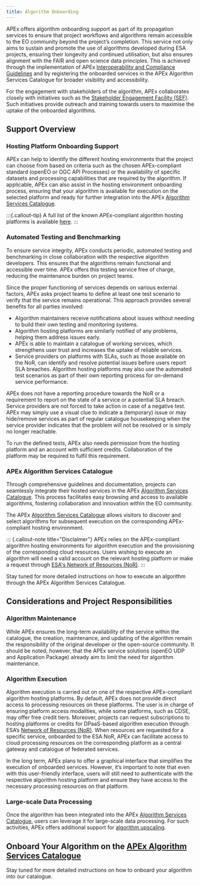 ```yaml
---
title: Algorithm Onboarding
---
```


APEx offers algorithm onboarding support as part of its propagation services to ensure that project workflows and
algorithms remain accessible to the EO community beyond the project’s completion. This service not only aims to sustain
and promote the use of algorithms developed during ESA projects, ensuring their longevity and continued utilisation, but
also ensures alignment with the FAIR and open science data principles. This is achieved through the implementation of
APEx [Interoperability and Compliance Guidelines](../interoperability/index.md) and by registering the onboarded
services in the APEx Algorithm Services Catalogue for broader visibility and accessibility.

For the engagement with stakeholders of the algorithm, APEx collaborates closely with initiatives such as
the [Stakeholder Engagement Facility (SEF)](https://esa-sef.eu/). Such initiatives provide outreach and training towards
users to maximise the uptake of the onboarded algorithms.

## Support Overview

### Hosting Platform Onboarding Support

APEx can help to identify the different hosting environments that the project can choose from based on criteria such as
the chosen APEx-compliant standard (openEO or OGC API Processes) or the availability of specific datasets and processing
capabilities that are required by the algorithm. If applicable, APEx can also assist in the hosting environment
onboarding process, ensuring that your algorithm is available for execution on the selected platform and ready for
further integration into the APEx [Algorithm Services Catalogue](#apex-algorithm-services-catalogue).

:::{.callout-tip}
A full list of the known APEx-compliant algorithm hosting platforms is
available [here](ondemandservices.qmd#which-option-to-choose).
:::

### Automated Testing and Benchmarking

To ensure service integrity, APEx conducts periodic, automated testing and benchmarking in close collaboration with the
respective algorithm developers. This ensures that the algorithms remain functional and accessible over time. APEx
offers this testing service free of charge, reducing the maintenance burden on project teams.

Since the proper functioning of services depends on various external factors, APEx asks project teams to define at least
one test scenario to verify that the service remains operational. This approach provides several benefits for all
parties involved:

* Algorithm maintainers receive notifications about issues without needing to build their own testing and monitoring
  systems.
* Algorithm hosting platforms are similarly notified of any problems, helping them address issues early.
* APEx is able to maintain a catalogue of working services, which strengthens user trust and increases the uptake of
  reliable services.
* Service providers on platforms with SLAs, such as those available on the NoR, can identify and resolve potential
  issues before users report SLA breaches. Algorithm hosting platforms may also use the automated test scenarios as part
  of their own reporting process for on-demand service performance.

APEx does not have a reporting procedure towards the NoR or a requirement to report on the state of a service or a
potential SLA breach. Service providers are not forced to take action in case of a negative test. APEx may simply use a
visual clue to indicate a (temporary) issue or may hide/remove services as part of regular catalogue housekeeping when
the service provider indicates that the problem will not be resolved or is simply no longer reachable.

To run the defined tests, APEx also needs permission from the hosting platform and an account with sufficient credits.
Collaboration of the platform may be required to fulfil this requirement.

### APEx Algorithm Services Catalogue

Through comprehensive guidelines and documentation, projects can seamlessly integrate their hosted services in the
APEx [Algorithm Services Catalogue](https://algorithm-catalogue.apex.esa.int/). This process facilitates easy browsing
and access to available algorithms, fostering collaboration and innovation within the EO community.

The APEx [Algorithm Services Catalogue](https://algorithm-catalogue.apex.esa.int/) allows visitors to discover and
select algorithms for subsequent execution on the corresponding APEx-compliant hosting environment.

::: {.callout-note title="Disclaimer"}
APEx relies on the APEx-compliant algorithm hosting environments for algorithm execution and the provisioning of the
corresponding cloud resources. Users wishing to execute an algorithm will need a valid account on the relevant hosting
platform or make a request through [ESA's Network of Resources (NoR)](https://portfolio.nor-discover.org/).
:::

Stay tuned for more detailed instructions on how to execute an algorithm through the APEx Algorithm Services Catalogue.

## Considerations and Project Responsibilities

### Algorithm Maintenance

While APEx ensures the long-term availability of the service within the catalogue, the creation, maintenance, and
updating of the algorithm remain the responsibility of the original developer or the open-source community. It should be
noted, however, that the APEx service solutions (openEO UDP and Application Package) already aim to limit the need for
algorithm maintenance.

### Algorithm Execution

Algorithm execution is carried out on one of the respective APEx-compliant algorithm hosting platforms. By default, APEx
does not provide direct access to processing resources on these platforms. The user is in charge of ensuring platform
access modalities, while some platforms, such as CDSE, may offer free credit tiers. Moreover, projects can request
subscriptions to hosting platforms or credits for DPaaS-based algorithm execution through
ESA’s [Network of Resources (NoR)](https://portfolio.nor-discover.org/). When resources are requested for a specific
service, onboarded to the ESA NoR, APEx can facilitate access to cloud processing resources on the corresponding
platform as a central gateway and catalogue of federated services.

In the long term, APEx plans to offer a graphical interface that simplifies the execution of onboarded services.
However, it’s important to note that even with this user-friendly interface, users will still need to authenticate with
the respective algorithm hosting platform and ensure they have access to the necessary processing resources on that
platform.

### Large-scale Data Processing

Once the algorithm has been integrated into the APEx [Algorithm Services Catalogue](#apex-algorithm-services-catalogue),
users can leverage it for large-scale data processing. For such activities, APEx offers additional support
for [algorithm upscaling](upscaling.md).

## Onboard Your Algorithm on the [APEx Algorithm Services Catalogue](#apex-algorithm-services-catalogue)

Stay tuned for more detailed instructions on how to onboard your algorithm into our catalogue.
